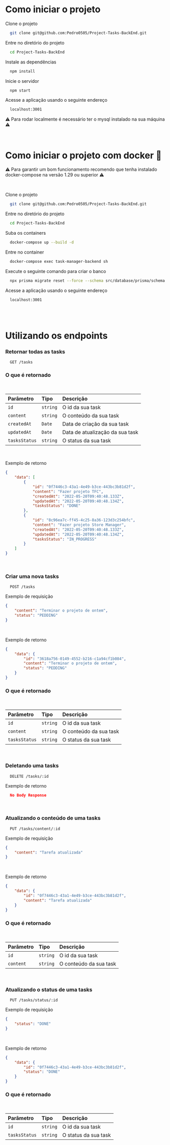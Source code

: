 # Como iniciar o projeto

Clone o projeto

```bash
  git clone git@github.com:Pedro0505/Project-Tasks-BackEnd.git
```

Entre no diretório do projeto

```bash
  cd Project-Tasks-BackEnd
```

Instale as dependências

```bash
  npm install
```

Inicie o servidor

```bash
  npm start
```

Acesse a aplicação usando o seguinte endereço

```bash
  localhost:3001
```

⚠️ Para rodar localmente é necessário ter o mysql instalado na sua máquina ⚠️

<br />

# Como iniciar o projeto com docker 🐳

⚠️ Para garantir um bom funcionamento recomendo que tenha instalado docker-compose na versão 1.29 ou superior ⚠️

<br />

Clone o projeto

```bash
  git clone git@github.com:Pedro0505/Project-Tasks-BackEnd.git
```

Entre no diretório do projeto

```bash
  cd Project-Tasks-BackEnd
```

Suba os containers

```bash
  docker-compose up --build -d
```

Entre no container

```bash
  docker-compose exec task-manager-backend sh
```

Execute o seguinte comando para criar o banco

```bash
  npx prisma migrate reset --force --schema src/database/prisma/schema.test.prisma
```

Acesse a aplicação usando o seguinte endereço

```bash
  localhost:3001
```

<br />
<br />

# Utilizando os endpoints

### Retornar todas as tasks

```http
  GET /tasks
```

### O que é retornado

<br />

| Parâmetro   | Tipo       | Descrição                           |
| :---------- | :--------- | :---------------------------------- |
| `id` | `string` | O id da sua task |
| `content` | `string` | O conteúdo da sua task |
| `createdAt` | `Date` | Data de criação da sua task |
| `updatedAt` | `Date` | Data de atualização da sua task |
| `tasksStatus` | `string` | O status da sua task |

<br />

Exemplo de retorno

```json
{
	"data": [
		{
			"id": "0f7446c3-43a1-4e49-b3ce-443bc3b81d2f",
			"content": "Fazer projeto TFC",
			"createdAt": "2022-05-20T09:40:48.133Z",
			"updatedAt": "2022-05-20T09:40:48.134Z",
			"tasksStatus": "DONE"
		},
		{
			"id": "8c96ea7c-ff45-4c25-8a36-123d3c254bfc",
			"content": "Fazer projeto Store Manager",
			"createdAt": "2022-05-20T09:40:48.133Z",
			"updatedAt": "2022-05-20T09:40:48.134Z",
			"tasksStatus": "IN_PROGRESS"
		}
	]
}
```
<br />

### Criar uma nova tasks

```http
  POST /tasks
```

Exemplo de requisição

```json
{
	"content": "Terminar o projeto de ontem",
	"status": "PEDDING"
}
```

<br />

Exemplo de retorno

```json
{
	"data": {
		"id": "3618a756-0149-4552-b216-c1a94cf1b084",
		"content": "Terminar o projeto de ontem",
		"status": "PEDDING"
	}
}
```

### O que é retornado

<br />

| Parâmetro   | Tipo       | Descrição                           |
| :---------- | :--------- | :---------------------------------- |
| `id` | `string` | O id da sua task |
| `content` | `string` | O conteúdo da sua task |
| `tasksStatus` | `string` | O status da sua task |

<br />

### Deletando uma tasks

```http
  DELETE /tasks/:id
```

Exemplo de retorno

```json
  No Body Response
```

<br />

### Atualizando o conteúdo de uma tasks

```http
  PUT /tasks/content/:id
```

Exemplo de requisição

```json
{
	"content": "Tarefa atualizada"
}
```

<br />

Exemplo de retorno

```json
{
	"data": {
		"id": "0f7446c3-43a1-4e49-b3ce-443bc3b81d2f",
		"content": "Tarefa atualizada"
	}
}
```
### O que é retornado

<br />

| Parâmetro   | Tipo       | Descrição                           |
| :---------- | :--------- | :---------------------------------- |
| `id` | `string` | O id da sua task |
| `content` | `string` | O conteúdo da sua task |

<br />

### Atualizando o status de uma tasks

```http
  PUT /tasks/status/:id
```

Exemplo de requisição

```json
{
	"status": "DONE"
}
```

<br />

Exemplo de retorno

```json
{
	"data": {
		"id": "0f7446c3-43a1-4e49-b3ce-443bc3b81d2f",
		"status": "DONE"
	}
}
```

### O que é retornado

<br />

| Parâmetro   | Tipo       | Descrição                           |
| :---------- | :--------- | :---------------------------------- |
| `id` | `string` | O id da sua task |
| `tasksStatus` | `string` | O status da sua task |

<br />
